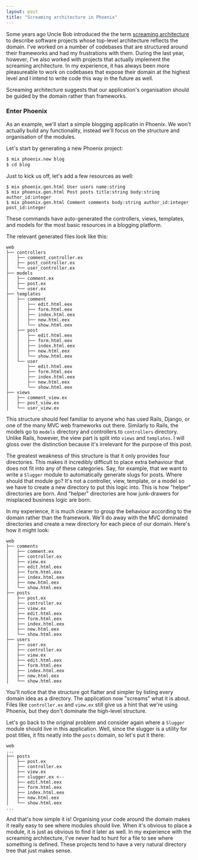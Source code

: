 ```yaml
---
layout: post
title: "Screaming architecture in Phoenix"
---
```


Some years ago Uncle Bob introduced the the term [screaming architecture](https://blog.8thlight.com/uncle-bob/2011/09/30/Screaming-Architecture.html)
to describe software projects whose top-level architecture reflects the domain.
I've worked on a number of codebases that are structured around their frameworks
and had my frustrations with them. During the last year, however, I've also worked
with projects that actually implement the screaming architecture. In my experience,
it has always been more pleasureable to work on codebases that expose their domain
at the highest level and I intend to write code this way in the future as well.

Screaming architecture suggests that our application's organisation
should be guided by the domain rather than frameworks.


### Enter Phoenix

As an example, we'll start a simple blogging applicatin in Phoenix.
We won't actually build any functionality, instead we'll focus on
the structure and organisation of the modules.

Let's start by generating a new Phoenix project:

```bash
$ mix phoenix.new blog
$ cd blog
```

Just to kick us off, let's add a few resources as well:

```
$ mix phoenix.gen.html User users name:string
$ mix phoenix.gen.html Post posts title:string body:string author_id:integer
$ mix phoenix.gen.html Comment comments body:string author_id:integer post_id:integer
```

These commands have auto-generated the controllers, views, templates, and models for
the most basic resources in a blogging platform.

The relevant generated files look like this:

```
web
├── controllers
│   ├── comment_controller.ex
│   ├── post_controller.ex
│   └── user_controller.ex
├── models
│   ├── comment.ex
│   ├── post.ex
│   └── user.ex
├── templates
│   ├── comment
│   │   ├── edit.html.eex
│   │   ├── form.html.eex
│   │   ├── index.html.eex
│   │   ├── new.html.eex
│   │   └── show.html.eex
│   ├── post
│   │   ├── edit.html.eex
│   │   ├── form.html.eex
│   │   ├── index.html.eex
│   │   ├── new.html.eex
│   │   └── show.html.eex
│   └── user
│       ├── edit.html.eex
│       ├── form.html.eex
│       ├── index.html.eex
│       ├── new.html.eex
│       └── show.html.eex
├── views
│   ├── comment_view.ex
│   ├── post_view.ex
│   └── user_view.ex
```

This structure should feel familiar to anyone who has used Rails, Django, or one
of the many MVC web frameworks out there. Similarly to Rails, the models go to
`models` directory and controllers to `controllers` directory.
Unlike Rails, however, the view part is split into `views` and `templates`.
I will gloss over the distinction because it's irrelevant for the purpose of this post.

The greatest weakness of this structure is that it only provides four directories.
This makes it incredibly difficult to place extra behaviour that does not fit into
any of these categories. Say, for example, that we want to write a `Slugger` module
to automatically generate slugs for posts. Where should that module go? It's not a
controller, view, template, or a model so we have to create a new directory to put
this logic into. This is how "helper" directories are born. And "helper" directories
are how junk-drawers for misplaced business logic are born.

In my experience, it is much clearer to group the behaviour according to
the domain rather than the framework. We'll do away with the MVC dominated directories and
create a new directory for each piece of our domain. Here's how it might look:

```
web
├── comments
│   ├── comment.ex
│   ├── controller.ex
│   ├── view.ex
│   ├── edit.html.eex
│   ├── form.html.eex
│   ├── index.html.eex
│   ├── new.html.eex
│   └── show.html.eex
├── posts
│   ├── post.ex
│   ├── controller.ex
│   ├── view.ex
│   ├── edit.html.eex
│   ├── form.html.eex
│   ├── index.html.eex
│   ├── new.html.eex
│   └── show.html.eex
├── users
│   ├── user.ex
│   ├── controller.ex
│   ├── view.ex
│   ├── edit.html.eex
│   ├── form.html.eex
│   ├── index.html.eex
│   ├── new.html.eex
│   └── show.html.eex
```

You'll notice that the structure got flatter and simpler by listing every domain idea
as a directory. The application now "screams" what it is about. Files like
`controller.ex` and `view.ex` still give us a hint that we're using
Phoenix, but they don't dominate the high-level structure.

Let's go back to the original problem and consider again where a `Slugger` module should live
in this application. Well, since the slugger is a utility for post titles, it fits neatly
into the `posts` domain, so let's put it there:

```
web
...
├── posts
│   ├── post.ex
│   ├── controller.ex
│   ├── view.ex
│   ├── slugger.ex <--
│   ├── edit.html.eex
│   ├── form.html.eex
│   ├── index.html.eex
│   ├── new.html.eex
│   └── show.html.eex
...
```

And that's how simple it is! Organising your code around the domain makes
it really easy to see where modules should live. When it's obvious to place
a module, it is just as obvious to find it later as well. In my experience with
the screaming architecture, I've never had to hunt for a file to see where something
is defined. These projects tend to have a very natural directory tree that just makes
sense.
